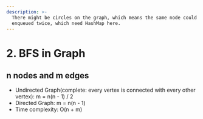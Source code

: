 ```yaml
---
description: >-
  There might be circles on the graph, which means the same node could be
  enqueued twice, which need HashMap here.
---
```


# 2. BFS in Graph

## n nodes and m edges

* Undirected Graph\(complete: every vertex is connected with every other vertex\): m = n\(n - 1\) / 2
* Directed Graph: m = n\(n - 1\)
* Time complexity: O\(n + m\)








